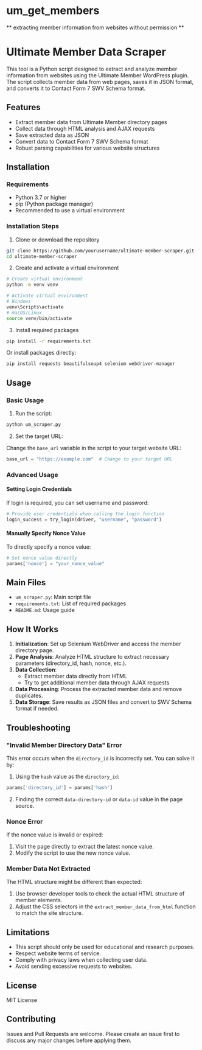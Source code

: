 # um_get_members
** extracting member information from websites without permission ** 

# Ultimate Member Data Scraper

This tool is a Python script designed to extract and analyze member information from websites using the Ultimate Member WordPress plugin. The script collects member data from web pages, saves it in JSON format, and converts it to Contact Form 7 SWV Schema format.

## Features

- Extract member data from Ultimate Member directory pages
- Collect data through HTML analysis and AJAX requests
- Save extracted data as JSON
- Convert data to Contact Form 7 SWV Schema format
- Robust parsing capabilities for various website structures

## Installation

### Requirements

- Python 3.7 or higher
- pip (Python package manager)
- Recommended to use a virtual environment

### Installation Steps

1. Clone or download the repository

```bash
git clone https://github.com/yourusername/ultimate-member-scraper.git
cd ultimate-member-scraper
```

2. Create and activate a virtual environment

```bash
# Create virtual environment
python -m venv venv

# Activate virtual environment
# Windows
venv\Scripts\activate
# macOS/Linux
source venv/bin/activate
```

3. Install required packages

```bash
pip install -r requirements.txt
```

Or install packages directly:

```bash
pip install requests beautifulsoup4 selenium webdriver-manager
```

## Usage

### Basic Usage

1. Run the script:

```bash
python um_scraper.py
```

2. Set the target URL:

Change the `base_url` variable in the script to your target website URL:

```python
base_url = "https://example.com"  # Change to your target URL
```

### Advanced Usage

#### Setting Login Credentials

If login is required, you can set username and password:

```python
# Provide user credentials when calling the login function
login_success = try_login(driver, "username", "password")
```

#### Manually Specify Nonce Value

To directly specify a nonce value:

```python
# Set nonce value directly
params['nonce'] = "your_nonce_value"
```

## Main Files

- `um_scraper.py`: Main script file
- `requirements.txt`: List of required packages
- `README.md`: Usage guide

## How It Works

1. **Initialization**: Set up Selenium WebDriver and access the member directory page.
2. **Page Analysis**: Analyze HTML structure to extract necessary parameters (directory_id, hash, nonce, etc.).
3. **Data Collection**:
   - Extract member data directly from HTML
   - Try to get additional member data through AJAX requests
4. **Data Processing**: Process the extracted member data and remove duplicates.
5. **Data Storage**: Save results as JSON files and convert to SWV Schema format if needed.

## Troubleshooting

### "Invalid Member Directory Data" Error

This error occurs when the `directory_id` is incorrectly set. You can solve it by:

1. Using the `hash` value as the `directory_id`:

```python
params['directory_id'] = params['hash']
```

2. Finding the correct `data-directory-id` or `data-id` value in the page source.

### Nonce Error

If the nonce value is invalid or expired:

1. Visit the page directly to extract the latest nonce value.
2. Modify the script to use the new nonce value.

### Member Data Not Extracted

The HTML structure might be different than expected:

1. Use browser developer tools to check the actual HTML structure of member elements.
2. Adjust the CSS selectors in the `extract_member_data_from_html` function to match the site structure.

## Limitations

- This script should only be used for educational and research purposes.
- Respect website terms of service.
- Comply with privacy laws when collecting user data.
- Avoid sending excessive requests to websites.

## License

MIT License

## Contributing

Issues and Pull Requests are welcome. Please create an issue first to discuss any major changes before applying them.
